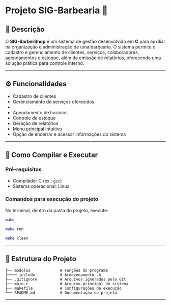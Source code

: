 # Projeto SIG-Barbearia 💈

## 📌 Descrição

O **SIG-BarberShop** é um sistema de gestão desenvolvido em **C** para auxiliar na organização e administração de uma barbearia. O sistema permite o cadastro e gerenciamento de clientes, serviços, colaboradores, agendamentos e estoque, além da emissão de relatórios, oferecendo uma solução prática para controle interno.

---

## ⚙️ Funcionalidades

- Cadastro de clientes
- Gerenciamento de serviços oferecidos
- 
- Agendamento de horários
- Controle de estoque
- Geração de relatórios
- Menu principal intuitivo
- Opção de encerrar e acessar informações do sistema

---

## 🚀 Como Compilar e Executar

### Pré-requisitos

- Compilador C (ex.: `gcc`)
- Sistema operacional: Linux

### Comandos para execução do projeto

No terminal, dentro da pasta do projeto, execute:

```bash
make

make run 

make clean
```
---

## 📂 Estrutura do Projeto

```
├── modulos             # Funções do programa
├──── include           # Armazenamento .h
├── .gitignore          # Arquivos ignorados pelo Git
├── main.c              # Arquivo principal do sistema
├── makefile            # Configurações de execução
└── README.md           # Documentação do projeto
```
---